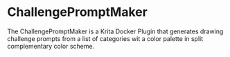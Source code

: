 # ChallengePromptMaker
The ChallengePromptMaker is a Krita Docker Plugin that generates drawing challenge prompts from a list of categories wit a color palette in split complementary color scheme.
